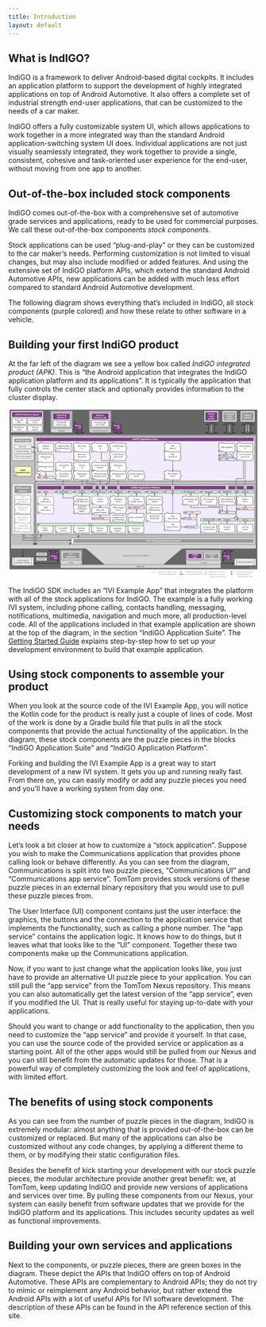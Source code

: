 ```yaml
---
title: Introduction
layout: default
---
```


## What is IndIGO?

IndiGO is a framework to deliver Android-based digital cockpits. It includes an application
platform to support the development of highly integrated applications on top of Android Automotive. It
also offers a complete set of industrial strength end-user applications, that can be customized to 
the needs of a car maker.

IndiGO offers a fully customizable system UI, which allows applications to work together in a more
integrated way than the standard Android application-switching system UI does. Individual
applications are not just visually seamlessly integrated, they work together to provide
a single, consistent, cohesive and task-oriented user experience for the end-user, without moving
from one app to another.

## Out-of-the-box included stock components

IndiGO comes out-of-the-box with a comprehensive set of automotive grade services and
applications, ready to be used for commercial purposes. We call these out-of-the-box components 
_stock components_. 

Stock applications can be used “plug-and-play” or they can be customized to the
car maker’s needs. Performing customization is not limited to visual changes, but may also include
modified or added features. And using the extensive set of IndiGO platform APIs, which extend the
standard Android Automotive APIs, new applications can be added with much less effort compared to 
standard Android Automotive development.

The following diagram shows everything that’s included in IndiGO, all stock components
(purple colored) and how these relate to other software in a vehicle.

## Building your first IndiGO product

At the far left of the diagram we see a yellow box called _IndiGO integrated product (APK)_. This is
“the Android application that integrates the IndiGO application platform and its applications”. It
is typically the application that fully controls the center stack and optionally provides
information to the cluster display.

![IndiGO architecture](images/indigo-architecture.png)

The IndiGO SDK includes an “IVI Example App” that integrates the platform
with all of the stock applications for IndiGO. The example is a fully working IVI system,
including phone calling, contacts handling, messaging, notifications, multimedia, navigation and
much more, all production-level code. All of the applications included in that example
application are shown at the top of the diagram, in the section “IndiGO Application Suite”. The 
[Getting Started Guide](/indigo/documentation/getting-started) explains
step-by-step how to set up your development environment to build that example application.

## Using stock components to assemble your product

When you look at the source code of the IVI Example App, you will notice the Kotlin code for the
product is really just a couple of lines of code. Most of the work is done by a Gradle build file
that pulls in all the stock components that provide the actual functionality of the application. In
the diagram, these stock components are the puzzle pieces in the blocks “IndiGO Application Suite”
and “IndiGO Application Platform”.

Forking and building the IVI Example App is a great way to start development of a new IVI system. It
gets you up and running really fast. From there on, you can easily modify or add any puzzle pieces
you need and you’ll have a working system from day one.

## Customizing stock components to match your needs

Let’s look a bit closer at how to customize a “stock application”. Suppose you wish to make the
Communications application that provides phone calling look or behave differently. As you can see
from the diagram, Communications is split into two puzzle pieces, “Communications UI” and
“Communications app service”. TomTom provides stock versions of these puzzle pieces
in an external binary repository that you would use to pull these puzzle pieces from.

The User Interface (UI) component contains just the user interface: the graphics, the buttons and the connection to
the application service that implements the functionality, such as calling a phone number. The “app service”
contains the application logic. It knows how to do things, but it leaves what that looks like to the
“UI” component. Together these two components make up the Communications application.

Now, if you want to just change what the application looks like, you just have to provide an
alternative UI puzzle piece to your application. You can still pull the “app service” from the
TomTom Nexus repository. This means you can also automatically get the latest version of the “app
service”, even if you modified the UI. That is really useful for staying up-to-date with your
applications.

Should you want to change or add functionality to the application, then you need to customize the
“app service” and provide it yourself. In that case, you can use the source code of the provided
service or application as a starting point. 
All of the other apps would still be pulled from our Nexus and you can still benefit from
the automatic updates for those. That is a powerful way of completely customizing the look and feel
of applications, with limited effort.

## The benefits of using stock components

As you can see from the number of puzzle pieces in the diagram, IndiGO is extremely modular: almost
anything that is provided out-of-the-box can be customized or replaced. But many of the applications
can also be customized without any code changes, by applying a different theme to them, or by
modifying their static configuration files.

Besides the benefit of kick starting your development with our stock puzzle pieces, the modular
architecture provide another great benefit: we, at TomTom, keep updating IndiGO and provide new
versions of applications and services over time. By pulling these components from our Nexus, your
system can easily benefit from software updates that we provide for the IndiGO platform and its
applications. This includes security updates as well as functional improvements.

## Building your own services and applications

Next to the components, or puzzle pieces, there are green boxes in the diagram. These depict the
APIs that IndiGO offers on top of Android Automotive. These APIs are complementary to Android APIs;
they do not try to mimic or reimplement any Android behavior, but rather extend the Android APIs
with a lot of useful APIs for IVI software development. The description of these APIs can be found
in the API reference section of this site.
